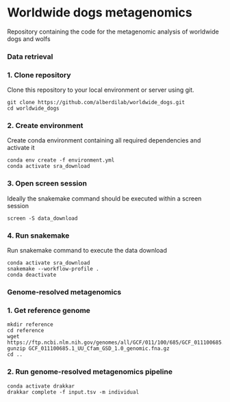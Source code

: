 # Worldwide dogs metagenomics
Repository containing the code for the metagenomic analysis of worldwide dogs and wolfs

### Data retrieval

### 1. Clone repository

Clone this repository to your local environment or server using git.

```
git clone https://github.com/alberdilab/worldwide_dogs.git
cd worldwide_dogs
```

### 2. Create environment

Create conda environment containing all required dependencies and activate it

```
conda env create -f environment.yml
conda activate sra_download
```

### 3. Open screen session

Ideally the snakemake command should be executed within a screen session

```
screen -S data_download
```

### 4. Run snakemake

Run snakemake command to execute the data download

```
conda activate sra_download
snakemake --workflow-profile .
conda deactivate
```

### Genome-resolved metagenomics

### 1. Get reference genome

```
mkdir reference
cd reference
wget https://ftp.ncbi.nlm.nih.gov/genomes/all/GCF/011/100/685/GCF_011100685.1_UU_Cfam_GSD_1.0/GCF_011100685.1_UU_Cfam_GSD_1.0_genomic.fna.gz
gunzip GCF_011100685.1_UU_Cfam_GSD_1.0_genomic.fna.gz
cd ..
```

### 2. Run genome-resolved metagenomics pipeline

```
conda activate drakkar
drakkar complete -f input.tsv -m individual
```
